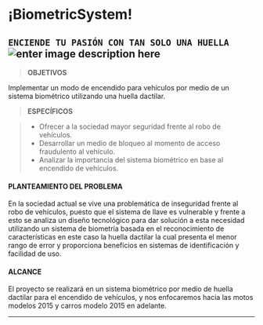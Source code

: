 ¡BiometricSystem!
===================
`ENCIENDE TU PASIÓN CON TAN SOLO UNA HUELLA
`
        ![enter image description here](https://lh3.googleusercontent.com/AsjwgWk_CWHbvooBaW4y4JPyhiUjkIWmog9tdVlTedAKaLWsWP0VO85b6m_G6V0DiPwKACYhmp0)
----------



> **OBJETIVOS**

Implementar un modo de encendido para vehículos por medio de un sistema biométrico utilizando una huella dactilar. 
 


> **ESPECÍFICOS**

> - Ofrecer a la sociedad mayor seguridad frente al robo de vehículos.
> - Desarrollar un medio de bloqueo al momento de acceso fraudulento al vehículo.
> - Analizar la importancia del sistema biométrico en base al encendido de vehículos.


#### <i class="icon-hdd"></i> PLANTEAMIENTO DEL PROBLEMA

En la sociedad actual se vive una problemática de inseguridad frente al robo de vehículos, puesto que el sistema de llave es vulnerable y frente a esto se analiza un diseño tecnológico para dar solución a esta necesidad utilizando un sistema de biometría basada en el reconocimiento de características en este caso la huella dactilar la cual presenta el menor rango de error y proporciona beneficios en sistemas de identificación y facilidad de uso.


#### <i class="icon-file"></i> ALCANCE
El proyecto se realizará en un sistema biométrico por medio de huella dactilar para el encendido de vehículos, y nos enfocaremos hacia las motos modelos 2015 y carros modelo 2015 en adelante.


----------
